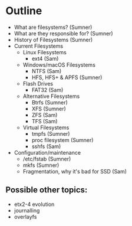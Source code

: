 # Outline
- What are filesystems?                 (Sumner)
- What are they responsible for?        (Sumner)
- History of Filesystems                (Sumner)
- Current Filesystems
  - Linux Filesystems
    - ext4                              (Sam)
  - Windows/macOS Filesystems
    - NTFS                              (Sam)
    - HFS, HFS+ & APFS                  (Sumner)
  - Flash Drives
    - FAT32                             (Sam)
  - Alternative Filesystems
    - Btrfs                             (Sumner)
    - XFS                               (Sumner)
    - ZFS                               (Sam)
    - TFS                               (Sam)
  - Virtual Filesystems
    - tmpfs                             (Sumner)
    - proc filesystem                   (Sumner)
    - sshfs                             (Sam)
- Configuration/maintenance
  - /etc/fstab                          (Sumner)
  - mkfs                                (Sumner)
  - Fragmentation, why it's bad for SSD (Sam)

## Possible other topics:
- etx2-4 evolution
- journalling
- overlayfs
